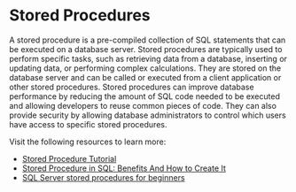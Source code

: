 # Stored Procedures

A stored procedure is a pre-compiled collection of SQL statements that can be executed on a database server. Stored procedures are typically used to perform specific tasks, such as retrieving data from a database, inserting or updating data, or performing complex calculations. They are stored on the database server and can be called or executed from a client application or other stored procedures. Stored procedures can improve database performance by reducing the amount of SQL code needed to be executed and allowing developers to reuse common pieces of code. They can also provide security by allowing database administrators to control which users have access to specific stored procedures.

Visit the following resources to learn more:

- [Stored Procedure Tutorial](https://www.w3schools.com/sql/sql_stored_procedures.asp)
- [Stored Procedure in SQL: Benefits And How to Create It](https://www.simplilearn.com/tutorials/sql-tutorial/stored-procedure-in-sql)
- [SQL Server stored procedures for beginners](https://www.sqlshack.com/sql-server-stored-procedures-for-beginners/)
